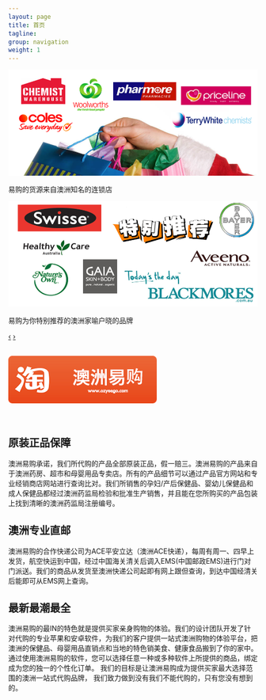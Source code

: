 ```yaml
---
layout: page
title: 首页
tagline: 
group: navigation
weight: 1
---
```


<div id="ozyeego-carousel" class="carousel slide">
  <div class="carousel-inner">
    <div class="item active">
      <img src="/assets/images/carousel-1.png" />
      <div class="carousel-caption">
        <p>易购的货源来自澳洲知名的连锁店</p>
      </div>
    </div>
    <div class="item">
      <img src="/assets/images/carousel-2.png" alt="Woolworths" />
      <div class="carousel-caption">
        <p>易购为你特别推荐的澳洲家喻户晓的品牌</p>
      </div>
    </div>
    
  </div>
  <a class="carousel-control left" href="#ozyeego-carousel" data-slide="prev">&lsaquo;</a>
  <a class="carousel-control right" href="#ozyeego-carousel" data-slide="next">&rsaquo;</a>
</div>
<br/>
<p class="text-center">
  <a target="_blank" href="http://shop103894085.taobao.com/index.htm">
    <img src="/assets/images/taobao-ozyeego.png" />
  </a>
</p>
<br/>
<!-- Example row of columns -->
<div class="row-fluid">
<div class="span4">
  <h2>原装正品保障</h2>
  <p>澳洲易购承诺，我们所代购的产品全部原装正品，假一赔三。澳洲易购的产品来自于澳洲药房、超市和母婴用品专卖店。所有的产品细节可以通过产品官方网站和专业经销商店网站进行查询比对。我们所销售的孕妇/产后保健品、婴幼儿保健品和成人保健品都经过澳洲药监局检验和批准生产销售，并且能在您所购买的产品包装上找到清晰的澳洲药监局注册编号。
  </p>
</div>
<div class="span4">
  <h2>澳洲专业直邮</h2>
  <p>澳洲易购的合作快递公司为ACE平安立达（澳洲ACE快递），每周有周一、四早上发货，航空快运到中国，经过中国海关清关后调入EMS(中国邮政EMS)进行门对门派送。我们的商品从发货至澳洲快递公司起即有网上跟但查询，到达中国经清关后能即可从EMS网上查询。</p>
</div>
<div class="span4">
  <h2>最新最潮最全</h2>
  <p>澳洲易购的最IN的特色就是提供买家亲身购物的体验。我们的设计团队开发了针对代购的专业苹果和安卓软件，为我们的客户提供一站式澳洲购物的体验平台，把澳洲的保健品、母婴用品直销点和当地的特色销美食、健康食品搬到了你的家中。通过使用澳洲易购的软件，您可以选择任意一种或多种软件上所提供的商品，绑定成为您的独一的个性化订单。 我们的目标是让澳洲易购成为提供买家最大选择范围的澳洲一站式代购品牌， 我们致力做到没有我们不能代购的，只有您没有想到的。</p>
</div>
</div>
